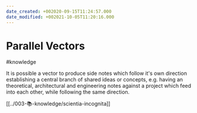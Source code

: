 ```yaml
---
date_created: +002020-09-15T11:24:57.000
date_modified: +002021-10-05T11:20:16.000
---
```


# Parallel Vectors

#knowledge

It is possible a vector to produce side notes which follow it's own direction establishing a central branch of shared ideas or concepts, e.g. having an theoretical, architectural and engineering notes against a project which feed into each other, while following the same direction.

[[../003-📚-knowledge/scientia-incognita]]
